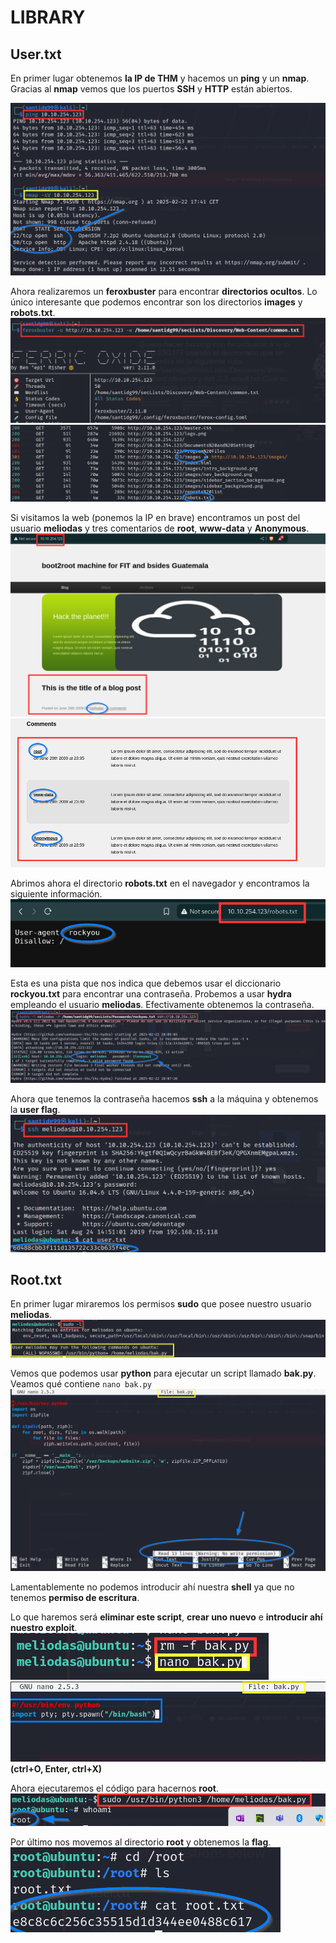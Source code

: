 # LIBRARY

## User.txt
En primer lugar obtenemos **la IP de THM** y hacemos un **ping** y un **nmap**. Gracias al **nmap** vemos que los puertos **SSH** y **HTTP** están abiertos.

![](./user/ping_nmap.png)

Ahora realizaremos un **feroxbuster** para encontrar **directorios ocultos**. Lo único interesante que podemos encontrar son los directorios **images** y **robots.txt**.
![](./user/feroxbuster_1.png)
![](./user/feroxbuster_2.png)

Si visitamos la web (ponemos la IP en brave) encontramos un post del usuario **meliodas** y tres comentarios de **root**, **www-data** y **Anonymous**.
![](./user/web_1_meliodas.png)
![](./user/web_2_root_data_anonymous.png)

Abrimos ahora el directorio **robots.txt** en el navegador y encontramos la siguiente información. 
![](./user/rockyou.png)

Esta es una pista que nos indica que debemos usar el diccionario **rockyou.txt** para encontrar una contraseña. Probemos a usar **hydra** empleando el usuario **meliodas**. Efectivamente obtenemos la contraseña.
![](./user/password_meliodas.png)

Ahora que tenemos la contraseña hacemos **ssh** a la máquina y obtenemos la **user flag**.
![](./user/user_flag.png)

## Root.txt
En primer lugar miraremos los permisos **sudo** que posee nuestro usuario **meliodas**. 
![](./root/bak_script.png)

Vemos que podemos usar **python** para ejecutar un script llamado **bak.py**. Veamos qué contiene `nano bak.py`
![](./root/contenido_bak.png)

Lamentablemente no podemos introducir ahí nuestra **shell** ya que no tenemos **permiso de escritura**. 

Lo que haremos será **eliminar este script**, **crear uno nuevo** e **introducir ahí nuestro exploit**.
![](./root/nuevo_bak_1.png)
![](./root/nuevo_bak_2.png)
**(ctrl+O, Enter, ctrl+X)**

Ahora ejecutaremos el código para hacernos **root**.
![](./root/rooot.png)

Por último nos movemos al directorio **root** y obtenemos la **flag**.
![](./root/root_txt.png)
















